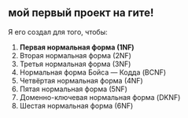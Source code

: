## мой первый проект на гите!

Я его создал для того, чтобы:
1. **Первая нормальная форма (1NF)**
2. Вторая нормальная форма (2NF)
3. Третья нормальная форма (3NF)
4. Нормальная форма Бойса — Кодда (BCNF)
5. Четвёртая нормальная форма (4NF)
6. Пятая нормальная форма (5NF)
7. Доменно-ключевая нормальная форма (DKNF)
8. Шестая нормальная форма (6NF)
